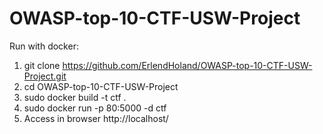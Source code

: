 # OWASP-top-10-CTF-USW-Project


Run with docker:

1. git clone https://github.com/ErlendHoland/OWASP-top-10-CTF-USW-Project.git
2. cd OWASP-top-10-CTF-USW-Project
3. sudo docker build -t ctf .
4. sudo docker run -p 80:5000 -d ctf
5. Access in browser http://localhost/
